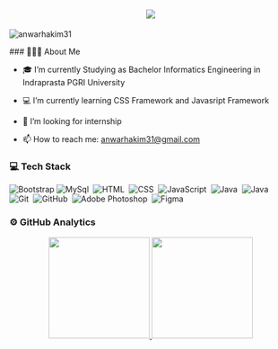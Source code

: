 <h1 align="center">
    <img src="https://readme-typing-svg.herokuapp.com/?font=Righteous&size=35&center=true&vCenter=true&width=500&height=70&duration=4000&lines=Hi+There!+👋;+I'm+Anwar+Hakim!;" />
</h1>
<p align="left"> <img src="https://komarev.com/ghpvc/?username=anwarhakim31&label=Profile%20views&color=0e75b6&style=flat" alt="anwarhakim31" /> </p>
### 👨🏻‍💻 About Me

- 🎓 I’m currently Studying as Bachelor Informatics Engineering in Indraprasta PGRI University

- 💻 I’m currently learning CSS Framework and Javasript Framework

- 💼 I’m looking for internship

- 📫 How to reach me: anwarhakim31@gmail.com

### 💻 Tech Stack
![Bootstrap](https://img.shields.io/badge/-Bootstrap-05122A?style=flat&logo=bootstrap)
![MySql](https://img.shields.io/badge/-MySQL-05122A?style=flat&logo=mysql&logoColor=white)&nbsp;
![HTML](https://img.shields.io/badge/-HTML-05122A?style=flat&logo=HTML5)&nbsp;
![CSS](https://img.shields.io/badge/-CSS-05122A?style=flat&logo=CSS3&logoColor=1572B6)&nbsp;
![JavaScript](https://img.shields.io/badge/-JavaScript-05122A?style=flat&logo=javascript)&nbsp;
![Java](https://img.shields.io/badge/-Java-05122A?style=flat&logo=java&logoColor=white)&nbsp;
![Java](https://img.shields.io/badge/java-05122A?style=flat&logo=openjdk)&nbsp;
![Git](https://img.shields.io/badge/-Git-05122A?style=flat&logo=git)&nbsp;
![GitHub](https://img.shields.io/badge/-GitHub-05122A?style=flat&logo=github)&nbsp;
![Adobe Photoshop](https://img.shields.io/badge/adobe%20photoshop-05122A?style=flat&logo=adobe%20photoshop)&nbsp;
![Figma](https://img.shields.io/badge/figma-05122A.svg?style=flat&logo=figma)&nbsp;


### ⚙️ GitHub Analytics
<p align="center">
<a href="https://github.com/anwarhakim31">
    <img height="180em" src="https://github-readme-stats-eight-theta.vercel.app/api/top-langs/?username=anwarhakim31&layout=compact&langs_count=8&theme=algolia"/>
  <img height="180em"src="https://github-readme-stats.vercel.app/api?username=anwarhakim31&layout=compact&langs_count=8&theme=algolia"/>
</a>
</p>
